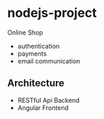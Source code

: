 # nodejs-project

Online Shop
- authentication
- payments
- email communication

## Architecture 

- RESTful Api Backend
- Angular Frontend
